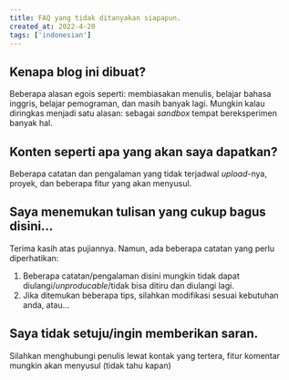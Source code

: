 ```yaml
---
title: FAQ yang tidak ditanyakan siapapun.
created_at: 2022-4-20
tags: ['indonesian']
---
```


## Kenapa blog ini dibuat?
Beberapa alasan egois seperti: membiasakan menulis, belajar bahasa inggris, belajar pemograman, dan masih banyak lagi. Mungkin kalau diringkas menjadi satu alasan: sebagai *sandbox* tempat bereksperimen banyak hal.

## Konten seperti apa yang akan saya dapatkan?
Beberapa catatan dan pengalaman yang tidak terjadwal *upload*-nya, proyek, dan beberapa fitur yang akan menyusul.

## Saya menemukan tulisan yang cukup bagus disini...
Terima kasih atas pujiannya. Namun, ada beberapa catatan yang perlu diperhatikan: 
1. Beberapa catatan/pengalaman disini mungkin tidak dapat
   diulangi/*unproducable*/tidak bisa ditiru dan diulangi lagi.
2. Jika ditemukan beberapa tips, silahkan modifikasi sesuai kebutuhan   anda, atau...

## Saya tidak setuju/ingin memberikan saran.
Silahkan menghubungi penulis lewat kontak yang tertera, fitur komentar mungkin akan menyusul (tidak tahu kapan)
